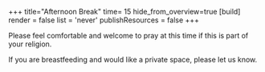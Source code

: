 +++
title="Afternoon Break"
time= 15
hide_from_overview=true
[build]
  render = false
  list = 'never'
  publishResources = false
+++

Please feel comfortable and welcome to pray at this time if this is part of your religion.

If you are breastfeeding and would like a private space, please let us know.
